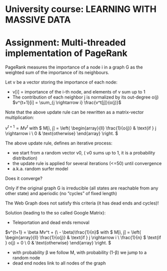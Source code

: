 # University course: LEARNING WITH MASSIVE DATA
# Assignment: Multi-threaded implementation of PageRank

PageRank measures the importance of a node i in a graph G as the weighted sum of the importance of its neighbours.

Let v be a vector storing the importance of each node:
- v[i] = importance of the i-th node, and elements of v sum up to 1
- The contribution of each neighbor j is normalized by its out-degree o(j)
  $v^{t+1}[i] = \sum_{j \rightarrow i} \frac{v^t[j]}{o(j)}$

Note that the above update rule can be rewritten as a matrix-vector multiplication:

$v^{t+1} = Mv^t$ with 
$
M[i, j] =
\left\{
\begin{array}{ll}
\frac{1}{o(j)} & \text{if } j \rightarrow i \\
0 & \text{otherwise}
\end{array}
\right.
$

The above update rule, defines an iterative process:
- we start from a random vector v0, ( v0 sums up to 1, it is a probability distribution)
- the update rule is applied for several iterations (<=50) until convergence
- a.k.a. random surfer model

Does it converge?

Only if the original graph G is irreducible (all states are reachable from any other state) and aperiodic (no “cycles” of fixed length)

The Web Graph does not satisfy this criteria (it has dead ends and cycles)!

Solution (leading to the so called Google Matrix):
- Teleportation and dead ends removal

$v^{t+1} = \beta Mv^t + (\ - \beta)\frac{1}{n}$ with 
$
M[i, j] =
\left\{
\begin{array}{ll}
\frac{1}{o(j)} & \text{if } j \rightarrow i \\
\frac{1}{n} $ \text{if } o(j) = 0 \\
0 & \text{otherwise}
\end{array}
\right.
$

- with probability β we follow M, with probability (1-β) we jump to a random node
- dead end nodes link to all nodes of the graph
